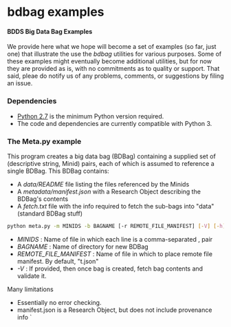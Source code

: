 # bdbag examples

#### BDDS Big Data Bag Examples

We provide here what we hope will become a set of examples 
(so far, just one) that illustrate the use the *bdbag* utilities for various purposes.
Some of these examples might eventually become additional utilities, but for now 
they are provided as is, with no commitments as to quality or support. That said,
pleae do notify us of any problems, comments, or suggestions by filing an issue.

### Dependencies

* [Python 2.7](https://www.python.org/downloads/release/python-2711/) is the minimum Python version required.
* The code and dependencies are currently compatible with Python 3.

### The Meta.py example

This program creates a big data bag (BDBag) containing a supplied set of (descriptive string, Minid) pairs,
each of which is assumed to reference a single BDBag. This BDBag contains:
* A *data/README* file listing the files referenced by the Minids
* A *metadata/manifest.json* with a Research Object describing the BDBag's contents
* A *fetch.txt* file with the info required to fetch the sub-bags into "data" (standard BDBag stuff)

```sh
python meta.py -m MINIDS -b BAGNAME [-r REMOTE_FILE_MANIFEST] [-V] [-h]
```
* *MINIDS* : Name of file in which each line is a comma-separated <descriptive string>, <minid> pair
* *BAGNAME* : Name of directory for new BDBag
* *REMOTE_FILE_MANIFEST* : Name of file in which to place remote file manifest. By default, "t.json"
* *-V* : If provided, then once bag is created, fetch bag contents and validate it.

Many limitations
* Essentially no error checking.
* manifest.json is a Research Object, but does not include provenance info
`

